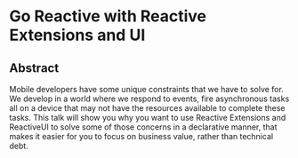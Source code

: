 # Go Reactive with Reactive Extensions and UI

## Abstract
Mobile developers have some unique constraints that we have to solve for.  We develop in a world where we respond to events, fire asynchronous tasks all on a device that may not have the resources available to complete these tasks.  This talk will show you why you want to use Reactive Extensions and ReactiveUI to solve some of those concerns in a declarative manner, that makes it easier for you to focus on business value, rather than technical debt.